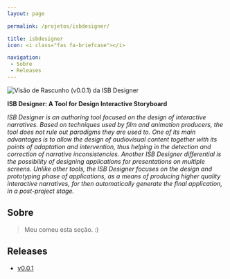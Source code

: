 ```yaml
---
layout: page

permalink: /projetos/isbdesigner/

title: isbdesigner
icon: <i class="fas fa-briefcase"></i>

navigation:
 - Sobre
 - Releases
---
```


![Visão de Rascunho (v0.0.1) da ISB Designer](../../assets/images/projects/isbdesigner/0.0.1/0f6548a5659620651e30f990c200ba2d.png)

**ISB Designer: A Tool for Design Interactive Storyboard**

*ISB Designer is an authoring tool focused on the design of interactive narratives. Based on techniques used by film and animation producers, the tool does not rule out paradigms they are used to. One of its main advantages is to allow the design of audiovisual content together with its points of adaptation and intervention, thus helping in the detection and correction of narrative inconsistencies. Another ISB Designer differential is the possibility of designing applications for presentations on multiple screens. Unlike other tools, the ISB Designer focuses on the design and prototyping phase of applications, as a means of producing higher quality interactive narratives, for then automatically generate the final application, in a post-project stage.*

## Sobre

>  Meu [<i class="fas fa-dog"></i>](https://pt.wikipedia.org/wiki/Especial:Aleat%C3%B3ria) comeu esta seção. :)

## Releases

- <i class="fas fa-tag"></i> [v0.0.1](/projetos/isbdesigner/0.0.1/)